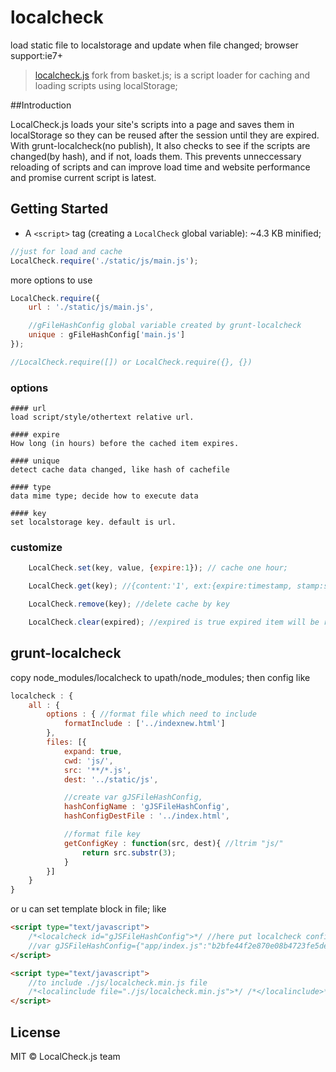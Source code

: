 # localcheck
load static file to localstorage and update when file changed; browser support:ie7+

> [localcheck.js](http://www.molo.com.cn/localcheck.js/) fork from basket.js; is a script loader for caching and loading scripts using localStorage;

##Introduction

LocalCheck.js loads your site's scripts into a page and saves them in localStorage so they can be reused after the session until they are expired. With grunt-localcheck(no publish), It also checks to see if the scripts are changed(by hash), and if not, loads them. This prevents unneccessary reloading of scripts and can improve load time and website performance and promise current script is latest.

## Getting Started
-   A ``<script>`` tag (creating a ``LocalCheck`` global variable): ~4.3 KB minified;

```javascript
//just for load and cache
LocalCheck.require('./static/js/main.js');
```

more options to use

```javascript
LocalCheck.require({
    url : './static/js/main.js',

    //gFileHashConfig global variable created by grunt-localcheck
    unique : gFileHashConfig['main.js']
});

//LocalCheck.require([]) or LocalCheck.require({}, {})
```

### options
    #### url
    load script/style/othertext relative url.

    #### expire
    How long (in hours) before the cached item expires.
    
    #### unique
    detect cache data changed, like hash of cachefile
    
    #### type
    data mime type; decide how to execute data

    #### key
    set localstorage key. default is url.

### customize

```javascript
    LocalCheck.set(key, value, {expire:1}); // cache one hour;

    LocalCheck.get(key); //{content:'1', ext:{expire:timestamp, stamp:set timestamp, type:data mimetype}}

    LocalCheck.remove(key); //delete cache by key

    LocalCheck.clear(expired); //expired is true expired item will be removed. Otherwise removed all.
```

## grunt-localcheck
copy node_modules/localcheck to upath/node_modules; then config like
```javascript
localcheck : {
    all : {
        options : { //format file which need to include
            formatInclude : ['../indexnew.html']
        },
        files: [{
            expand: true,
            cwd: 'js/',
            src: '**/*.js',
            dest: '../static/js',

            //create var gJSFileHashConfig,
            hashConfigName : 'gJSFileHashConfig',
            hashConfigDestFile : '../index.html',

            //format file key
            getConfigKey : function(src, dest){ //ltrim "js/"
                return src.substr(3);
            }
        }]
    }
}
```

or u can set template block in file; like
```html
<script type="text/javascript">
    /*<localcheck id="gJSFileHashConfig">*/ //here put localcheck config /*</localcheck>*/
    //var gJSFileHashConfig={"app/index.js":"b2bfe44f2e870e08b4723fe5de484cd6","main.js":"982468f508e7053603eb2a5d355c57aa"};
</script>
```

```html
<script type="text/javascript">
    //to include ./js/localcheck.min.js file
    /*<localinclude file="./js/localcheck.min.js">*/ /*</localinclude>*/
</script>
```

## License

MIT © LocalCheck.js team

